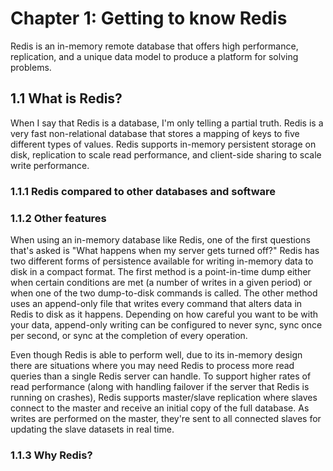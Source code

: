# Chapter 1: Getting to know Redis

Redis is an in-memory remote database that offers high performance, replication, and a unique data model to produce a platform for solving problems.

## 1.1 What is Redis?

When I say that Redis is a database, I'm only telling a partial truth. Redis is a very fast non-relational database that stores a mapping of keys to five different types of values. Redis supports in-memory persistent storage on disk, replication to scale read performance, and client-side sharing to scale write performance.

### 1.1.1 Redis compared to other databases and software

### 1.1.2 Other features

When using an in-memory database like Redis, one of the first questions that's asked is "What happens when my server gets turned off?" Redis has two different forms of persistence available for writing in-memory data to disk in a compact format. The first method is a point-in-time dump either when certain conditions are met (a number of writes in a given period) or when one of the two dump-to-disk commands is called. The other method uses an append-only file that writes every command that alters data in Redis to disk as it happens. Depending on how careful you want to be with your data, append-only writing can be configured to never sync, sync once per second, or sync at the completion of every operation.

Even though Redis is able to perform well, due to its in-memory design there are situations where you may need Redis to process more read queries than a single Redis server can handle. To support higher rates of read performance (along with handling failover if the server that Redis is running on crashes), Redis supports master/slave replication where slaves connect to the master and receive an initial copy of the full database. As writes are performed on the master, they're sent to all connected slaves for updating the slave datasets in real time. 

### 1.1.3 Why Redis?


